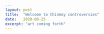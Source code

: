 ```yaml
---
layout: post
title:  "Welcome to Chinmoy controversies"
date:   2020-06-25
excerpt: "art coming forth"
---
```

